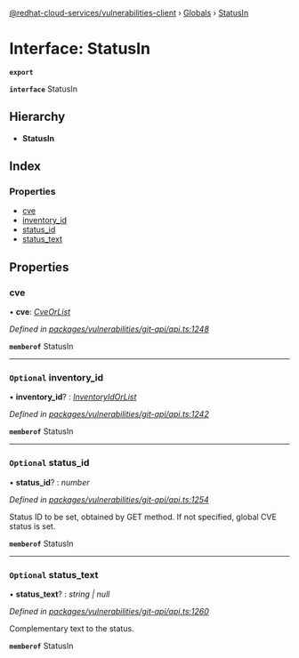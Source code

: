 [@redhat-cloud-services/vulnerabilities-client](../README.md) › [Globals](../globals.md) › [StatusIn](statusin.md)

# Interface: StatusIn

**`export`** 

**`interface`** StatusIn

## Hierarchy

* **StatusIn**

## Index

### Properties

* [cve](statusin.md#cve)
* [inventory_id](statusin.md#optional-inventory_id)
* [status_id](statusin.md#optional-status_id)
* [status_text](statusin.md#optional-status_text)

## Properties

###  cve

• **cve**: *[CveOrList](cveorlist.md)*

*Defined in [packages/vulnerabilities/git-api/api.ts:1248](https://github.com/RedHatInsights/javascript-clients/blob/master/packages/vulnerabilities/git-api/api.ts#L1248)*

**`memberof`** StatusIn

___

### `Optional` inventory_id

• **inventory_id**? : *[InventoryIdOrList](inventoryidorlist.md)*

*Defined in [packages/vulnerabilities/git-api/api.ts:1242](https://github.com/RedHatInsights/javascript-clients/blob/master/packages/vulnerabilities/git-api/api.ts#L1242)*

**`memberof`** StatusIn

___

### `Optional` status_id

• **status_id**? : *number*

*Defined in [packages/vulnerabilities/git-api/api.ts:1254](https://github.com/RedHatInsights/javascript-clients/blob/master/packages/vulnerabilities/git-api/api.ts#L1254)*

Status ID to be set, obtained by GET method. If not specified, global CVE status is set.

**`memberof`** StatusIn

___

### `Optional` status_text

• **status_text**? : *string | null*

*Defined in [packages/vulnerabilities/git-api/api.ts:1260](https://github.com/RedHatInsights/javascript-clients/blob/master/packages/vulnerabilities/git-api/api.ts#L1260)*

Complementary text to the status.

**`memberof`** StatusIn
